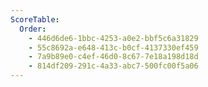 ```yaml
---
ScoreTable:
  Order:
    - 446d6de6-1bbc-4253-a0e2-bbf5c6a31829
    - 55c8692a-e648-413c-b0cf-4137330ef459
    - 7a9b89e0-c4ef-46d0-8c67-7e18a198d18d
    - 814df209-291c-4a33-abc7-500fc00f5a06
---
```

